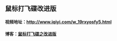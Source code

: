 ## 鼠标打飞碟改进版

#### 视频地址：http://www.iqiyi.com/w_19rxyosfy5.html
#### 博客：[鼠标打飞碟之改进版](https://chaunceyzhangx.github.io/2018/04/24/Unity-3D-%E9%BC%A0%E6%A0%87%E6%89%93%E9%A3%9E%E7%A2%9F%E4%B9%8B%E6%94%B9%E8%BF%9B%E7%89%88/)
